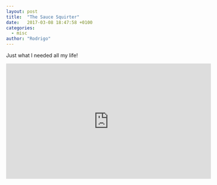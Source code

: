 ```yaml
---
layout: post
title:  "The Sauce Squirter"
date:   2017-03-08 18:47:58 +0100
categories:
  - misc
author: "Rodrigo"
---
```


Just what I needed all my life!

<iframe width="560" height="315" src="https://www.youtube.com/embed/JjdRRK7cags" frameborder="0" allowfullscreen></iframe>
